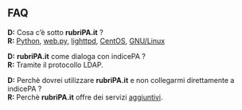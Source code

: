 ## FAQ

**D:** Cosa c’è sotto **rubriPA.it** ?   
**R:** [Python][], [web.py][], [lighttpd][], [CentOS][], [GNU/Linux][]

**D:** **rubriPA.it** come dialoga con indicePA ?   
**R:** Tramite il protocollo LDAP.

**D:** Perchè dovrei utilizzare **rubriPA.it** e non collegarmi direttamente a indicePA ?   
**R:** Perchè **rubriPA.it** offre dei servizi [aggiuntivi][].

  [Python]: http://www.python.org
  [web.py]: http://www.webpy.org
  [lighttpd]: www.lighttpd.net
  [CentOS]: http://www.centos.org
  [GNU/Linux]: http://www.kernel.org
  [aggiuntivi]: /rubripa.html

